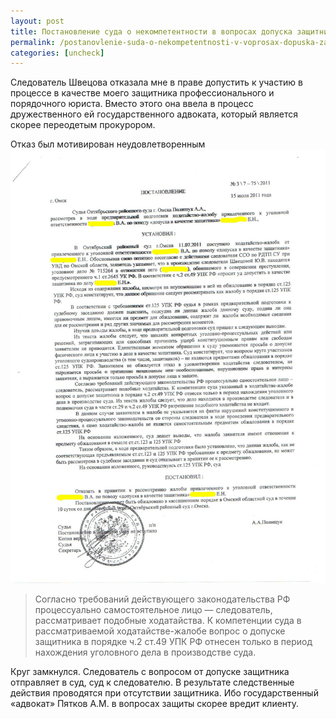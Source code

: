 ```yaml
---
layout: post
title: Постановление суда о некомпетентности в вопросах допуска защитника
permalink: /postanovlenie-suda-o-nekompetentnosti-v-voprosax-dopuska-zashhitnika.html
categories: [uncheck]
---
```



Следователь Швецова отказала мне в праве допустить к участию в процессе в качестве моего защитника профессионального и порядочного юриста. Вместо этого она ввела в процесс дружественного ей государственного адвоката, который является скорее переодетым прокурором.


Отказ был мотивирован неудовлетворенным 
![_config.yml](/images/uncheck/postanovlenie-suda-o-nekompetentnosti-v-voprosax-dopuska-zashhitnika-1.jpg)


<blockquote>
Согласно требований действующего законодательства РФ процессуально самостоятельное лицо &#8212; следователь, рассматривает подобные ходатайства. К компетенции суда в рассматриваемой ходатайстве-жалобе вопрос о допуске защитника в порядке ч.2 ст.49 УПК РФ отнесен только в период нахождения уголовного дела в производстве суда.
</blockquote>

Круг замкнулся. Следователь с вопросом от допуске защитника отправляет в суд, суд к следователю. В результате следственные действия проводятся при отсутствии защитника. Ибо государственный &#171;адвокат&#187; Пятков А.М. в вопросах защиты скорее вредит клиенту.

